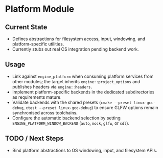 # Platform Module

## Current State

- Defines abstractions for filesystem access, input, windowing, and platform-specific utilities.
- Currently stubs out real OS integration pending backend work.

## Usage

- Link against `engine_platform` when consuming platform services from other modules; the target inherits `engine::project_options` and publishes headers via `engine::headers`.
- Implement platform-specific backends in the dedicated subdirectories as requirements mature.
- Validate backends with the shared presets (`cmake --preset linux-gcc-debug`, `ctest --preset linux-gcc-debug`) to ensure GLFW options remain synchronised across toolchains.
- Configure the automatic backend selection by setting `ENGINE_PLATFORM_WINDOW_BACKEND` (`auto`, `mock`, `glfw`, or `sdl`).

## TODO / Next Steps

- Bind platform abstractions to OS windowing, input, and filesystem APIs.

